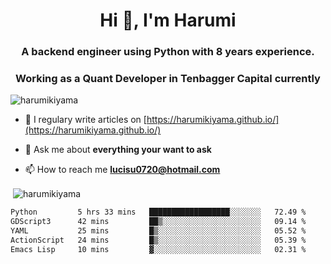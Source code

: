 <h1 align="center">Hi 👋, I'm Harumi</h1>
<h3 align="center">A backend engineer using <b>Python</b> with 8 years experience.</h3>
<h3 align="center">Working as a Quant Developer in <b>Tenbagger Capital</b> currently</h3>

<p align="left"> <img src="https://komarev.com/ghpvc/?username=harumikiyama" alt="harumikiyama" /> </p>


- 📝 I regulary write articles on [https://harumikiyama.github.io/](https://harumikiyama.github.io/)

- 💬 Ask me about **everything your want to ask**

- 📫 How to reach me **lucisu0720@hotmail.com**

<p>&nbsp;<img align="center" src="https://github-readme-stats.vercel.app/api?username=harumikiyama&show_icons=true" alt="harumikiyama" /></p>


<!--START_SECTION:waka-->

```txt
Python         5 hrs 33 mins   ██████████████████░░░░░░░   72.49 %
GDScript3      42 mins         ██▒░░░░░░░░░░░░░░░░░░░░░░   09.14 %
YAML           25 mins         █▒░░░░░░░░░░░░░░░░░░░░░░░   05.52 %
ActionScript   24 mins         █▒░░░░░░░░░░░░░░░░░░░░░░░   05.39 %
Emacs Lisp     10 mins         ▓░░░░░░░░░░░░░░░░░░░░░░░░   02.31 %
```

<!--END_SECTION:waka-->
